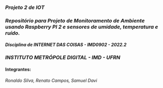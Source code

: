 ### *Projeto 2 de IOT*
### *Repositório para Projeto de Monitoramento de Ambiente usando Raspberry PI 2 e sensores de umidade, temperatura e ruído.*
#### *Disciplina de INTERNET DAS COISAS - IMD0902 - 2022.2*
### *INSTITUTO METRÓPOLE DIGITAL - IMD - UFRN*
#### Integrantes:
*Ronaldo Silva, Renato Campos, Samuel Davi*

